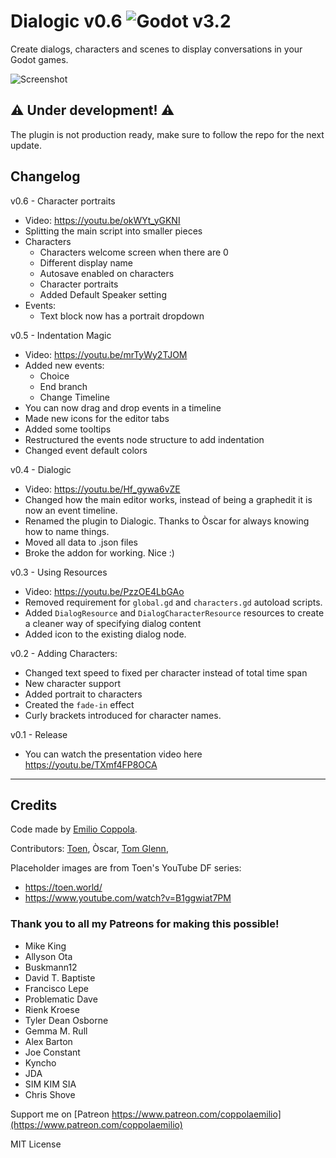 # Dialogic v0.6 ![Godot v3.2](https://img.shields.io/badge/godot-v3.2.4-%23478cbf)
Create dialogs, characters and scenes to display conversations in your Godot games. 

![Screenshot](https://coppolaemilio.com/images/dialogic/dialogic06.png?1)

## ⚠️ Under development! ⚠️
The plugin is not production ready, make sure to follow the repo for the next update.


## Changelog
v0.6 - Character portraits
 - Video: https://youtu.be/okWYt_yGKNI
 - Splitting the main script into smaller pieces
 - Characters
   - Characters welcome screen when there are 0
   - Different display name
   - Autosave enabled on characters
   - Character portraits
   - Added Default Speaker setting
 - Events:
   - Text block now has a portrait dropdown

v0.5 - Indentation Magic
 - Video: https://youtu.be/mrTyWy2TJOM
 - Added new events:
   - Choice
   - End branch
   - Change Timeline
 - You can now drag and drop events in a timeline
 - Made new icons for the editor tabs
 - Added some tooltips
 - Restructured the events node structure to add indentation
 - Changed event default colors

v0.4 - Dialogic
 - Video: https://youtu.be/Hf_gywa6vZE
 - Changed how the main editor works, instead of being a graphedit it is now an event timeline.
 - Renamed the plugin to Dialogic. Thanks to Òscar for always knowing how to name things. 
 - Moved all data to .json files
 - Broke the addon for working. Nice :)

v0.3 - Using Resources
 - Video: https://youtu.be/PzzOE4LbGAo
 - Removed requirement for `global.gd` and `characters.gd` autoload scripts.
 - Added `DialogResource` and `DialogCharacterResource` resources to create a cleaner way of specifying dialog content
 - Added icon to the existing dialog node.

v0.2 - Adding Characters:
 - Changed text speed to fixed per character instead of total time span
 - New character support
 - Added portrait to characters
 - Created the `fade-in` effect
 - Curly brackets introduced for character names.

v0.1 - Release
 - You can watch the presentation video here https://youtu.be/TXmf4FP8OCA
---

## Credits
Code made by [Emilio Coppola](https://github.com/coppolaemilio).

Contributors: [Toen](https://twitter.com/ToenAndreMC), Òscar, [Tom Glenn](https://github.com/tomglenn), 

Placeholder images are from Toen's YouTube DF series:
 - https://toen.world/
 - https://www.youtube.com/watch?v=B1ggwiat7PM

### Thank you to all my Patreons for making this possible!
- Mike King
- Allyson Ota
- Buskmann12
- David T. Baptiste
- Francisco Lepe
- Problematic Dave
- Rienk Kroese
- Tyler Dean Osborne
- Gemma M. Rull
- Alex Barton
- Joe Constant
- Kyncho
- JDA
- SIM KIM SIA
- Chris Shove

Support me on [Patreon https://www.patreon.com/coppolaemilio](https://www.patreon.com/coppolaemilio)

MIT License